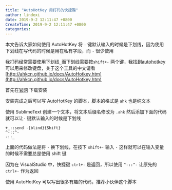 ```yaml
---
title: "AutoHotKey 用打码的快捷键"
author: lindexi
date: 2019-9-2 12:11:47 +0800
CreateTime: 2019-9-2 12:11:47 +0800
categories: 
---
```


本文告诉大家如何使用 AutoHotKey 将 `-` 键默认输入的时候是下划线，因为使用下划线在写代码的时候是用在私有字段，而 `-` 很少使用

<!--more-->





我打码经常需要使用下划线`_`而下划线需要按`shift+-` 两个键，我找到[autohotkey](https://www.autohotkey.com/) 可以用来修改键盘，关于这个工具的中文请看 [http://ahkcn.github.io/docs/AutoHotkey.htm](http://ahkcn.github.io/docs/AutoHotkey.htm)

首先在[官网](https://www.autohotkey.com/) 下载安装

安装完成之后可以写 AutoHotKey 的脚本，脚本的格式是 `ahk` 也是纯文本

使用 SublimeText 创建一个文本，将文本后缀名修改为 `.ahk` 然后添加下面的代码就可以让`-` 键默认输入的时候是下划线

```
+_::send -{blind}{Shift}
^-::^-
-::_

```

上面的代码做法是将 `-` 换下划线，在按下 `shift+-` 输入 `-` 这样就可以在输入变量的时候不需要总是使用 shift 键

因为在 VisualStudio 中，快捷键 `ctrl+-` 是返回，所以使用 `^-::^-` 让原先的 `ctrl+-` 作为返回

使用 AutoHotKey 可以写出很多有趣的代码，推荐小伙伴这个脚本




